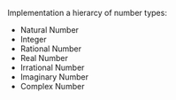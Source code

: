 Implementation a hierarcy of number types:
- Natural Number 
- Integer
- Rational Number 
- Real Number 
- Irrational Number 
- Imaginary Number  
- Complex Number
